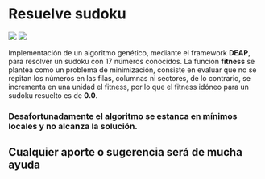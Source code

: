 # Resuelve sudoku

<img src="https://img.shields.io/badge/Python-3-blue"/> <img src="https://img.shields.io/badge/GPL-v3-green"/>

Implementación de un algoritmo genético, mediante el framework **DEAP**, para resolver un sudoku con 17 números conocidos.
La función **fitness** se plantea como un problema de minimización, consiste en evaluar que no se repitan los números en las filas, columnas ni sectores, de lo contrario, se incrementa en una unidad el fitness, por lo que el fitness idóneo para un sudoku resuelto es de **0.0**.   
### Desafortunadamente el algoritmo se estanca en mínimos locales y no alcanza la solución.   
## Cualquier aporte o sugerencia será de mucha ayuda

